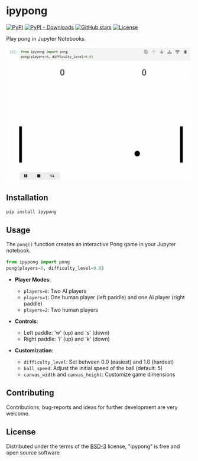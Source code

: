 # ipypong 
[![PyPI](https://img.shields.io/pypi/v/ipypong.svg?color=green)](https://pypi.org/project/ipypong)
[![PyPI - Downloads](https://img.shields.io/pypi/dm/ipypong)](https://pypistats.org/packages/ipypong)
[![GitHub stars](https://img.shields.io/github/stars/haesleinhuepf/ipypong?style=social)](https://github.com/haesleinhuepf/ipypong/)
[![License](https://img.shields.io/pypi/l/ipypong.svg?color=green)](https://github.com/haesleinhuepf/ipypong/raw/main/LICENSE)

Play pong in Jupyter Notebooks.

![](https://github.com/haesleinhuepf/ipypong/blob/main/docs/images/ipypong_demo.gif?raw=true)

## Installation

```
pip install ipypong
```

## Usage

The `pong()` function creates an interactive Pong game in your Jupyter notebook.

```python
from ipypong import pong
pong(players=0, difficulty_level=0.9)
```

- **Player Modes**:
  - `players=0`: Two AI players
  - `players=1`: One human player (left paddle) and one AI player (right paddle)
  - `players=2`: Two human players

- **Controls**:
  - Left paddle: 'w' (up) and 's' (down)
  - Right paddle: 'i' (up) and 'k' (down)

- **Customization**:
  - `difficulty_level`: Set between 0.0 (easiest) and 1.0 (hardest)
  - `ball_speed`: Adjust the initial speed of the ball (default: 5)
  - `canvas_width` and `canvas_height`: Customize game dimensions


## Contributing

Contributions, bug-reports and ideas for further development are very welcome.

## License

Distributed under the terms of the [BSD-3] license,
"ipypong" is free and open source software


[BSD-3]: http://opensource.org/licenses/BSD-3-Clause
[image.sc]: https://image.sc
[@haesleinhuepf]: https://twitter.com/haesleinhuepf

